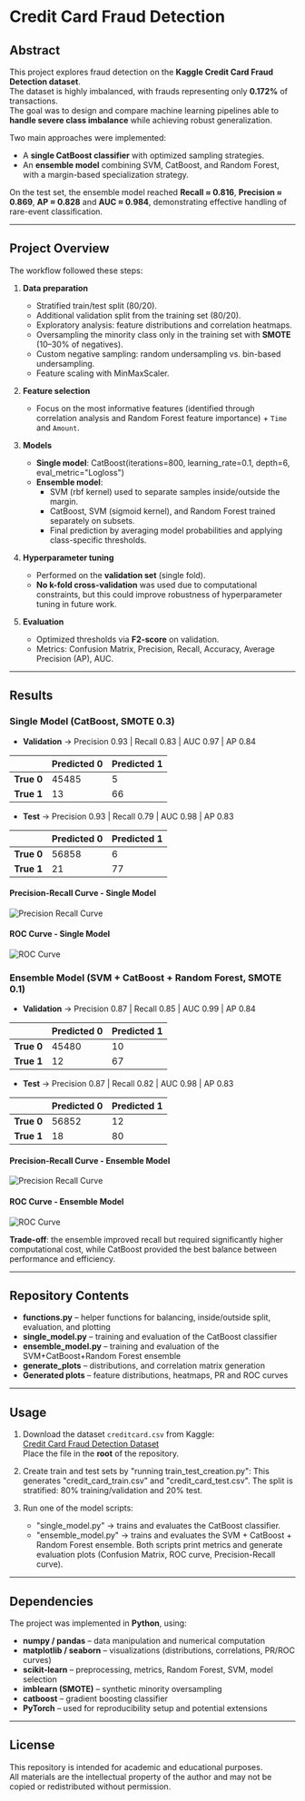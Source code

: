# Credit Card Fraud Detection

## Abstract
This project explores fraud detection on the **Kaggle Credit Card Fraud Detection dataset**.  
The dataset is highly imbalanced, with frauds representing only **0.172%** of transactions.  
The goal was to design and compare machine learning pipelines able to **handle severe class imbalance** while achieving robust generalization.  

Two main approaches were implemented:  
- A **single CatBoost classifier** with optimized sampling strategies.  
- An **ensemble model** combining SVM, CatBoost, and Random Forest, with a margin-based specialization strategy.  

On the test set, the ensemble model reached **Recall ≈ 0.816**, **Precision ≈ 0.869**, **AP ≈ 0.828** and **AUC ≈ 0.984**, demonstrating effective handling of rare-event classification.  

---

## Project Overview
The workflow followed these steps:  

1. **Data preparation**  
   - Stratified train/test split (80/20).    
   - Additional validation split from the training set (80/20).
   - Exploratory analysis: feature distributions and correlation heatmaps.
   - Oversampling the minority class only in the training set with **SMOTE** (10–30% of negatives). 
   - Custom negative sampling: random undersampling vs. bin-based undersampling.    
   - Feature scaling with MinMaxScaler.    

2. **Feature selection**  
   - Focus on the most informative features (identified through correlation analysis and Random Forest feature importance) + `Time` and `Amount`.

3. **Models**  
   - **Single model**: CatBoost(iterations=800, learning_rate=0.1, depth=6, eval_metric="Logloss") 
   - **Ensemble model**:  
     - SVM (rbf kernel) used to separate samples inside/outside the margin.  
     - CatBoost, SVM (sigmoid kernel), and Random Forest trained separately on subsets.  
     - Final prediction by averaging model probabilities and applying class-specific thresholds.  

4. **Hyperparameter tuning**  
   - Performed on the **validation set** (single fold).  
   - **No k-fold cross-validation** was used due to computational constraints, but this could improve robustness of hyperparameter tuning in future work.  

5. **Evaluation**  
   - Optimized thresholds via **F2-score** on validation.  
   - Metrics: Confusion Matrix, Precision, Recall, Accuracy, Average Precision (AP), AUC.  

---

## Results

### Single Model (CatBoost, SMOTE 0.3)

- **Validation** → Precision 0.93 | Recall 0.83 | AUC 0.97 | AP 0.84  

|               | Predicted 0 | Predicted 1 |
|---------------|-------------|-------------|
| **True 0**    | 45485       | 5           |
| **True 1**    | 13          | 66          |

- **Test**       → Precision 0.93 | Recall 0.79 | AUC 0.98 | AP 0.83 

|               | Predicted 0 | Predicted 1 |
|---------------|-------------|-------------|
| **True 0**    | 56858       | 6           |
| **True 1**    | 21          | 77          |

#### Precision-Recall Curve - Single Model
![Precision Recall Curve](Credit%20card%20fraud%20detection%20models/Generated%20plots/Precision-Recall%20Curve_single.png)

#### ROC Curve - Single Model
![ROC Curve](Credit%20card%20fraud%20detection%20models/Generated%20plots/ROC%20curve_single.png)

### Ensemble Model (SVM + CatBoost + Random Forest, SMOTE 0.1)

- **Validation** → Precision 0.87 | Recall 0.85 | AUC 0.99 | AP 0.84 

|               | Predicted 0 | Predicted 1 |
|---------------|-------------|-------------|
| **True 0**    | 45480       | 10          |
| **True 1**    | 12          | 67          |

- **Test**       → Precision 0.87 | Recall 0.82 | AUC 0.98 | AP 0.83

|               | Predicted 0 | Predicted 1 |
|---------------|-------------|-------------|
| **True 0**    | 56852       | 12          |
| **True 1**    | 18          | 80          |

#### Precision-Recall Curve - Ensemble Model
![Precision Recall Curve](Credit%20card%20fraud%20detection%20models/Generated%20plots/Precision-Recall%20Curve_ensemble.png)

#### ROC Curve - Ensemble Model
![ROC Curve](Credit%20card%20fraud%20detection%20models/Generated%20plots/ROC%20curve_ensemble.png)

**Trade-off**: the ensemble improved recall but required significantly higher computational cost, while CatBoost provided the best balance between performance and efficiency.  

---

## Repository Contents
- **functions.py** – helper functions for balancing, inside/outside split, evaluation, and plotting  
- **single_model.py** – training and evaluation of the CatBoost classifier  
- **ensemble_model.py** – training and evaluation of the SVM+CatBoost+Random Forest ensemble  
- **generate_plots** – distributions, and correlation matrix generation  
- **Generated plots** – feature distributions, heatmaps, PR and ROC curves  

---

## Usage

1. Download the dataset `creditcard.csv` from Kaggle:  
   [Credit Card Fraud Detection Dataset](https://www.kaggle.com/datasets/mlg-ulb/creditcardfraud/)  
   Place the file in the **root** of the repository.  

2. Create train and test sets by "running train_test_creation.py": This generates "credit_card_train.csv" and "credit_card_test.csv". The split is stratified: 80% training/validation and 20% test.

3. Run one of the model scripts:
   - "single_model.py" → trains and evaluates the CatBoost classifier.
   - "ensemble_model.py" → trains and evaluates the SVM + CatBoost + Random Forest ensemble.
Both scripts print metrics and generate evaluation plots (Confusion Matrix, ROC curve, Precision-Recall curve).

---

## Dependencies
The project was implemented in **Python**, using:  
- **numpy / pandas** – data manipulation and numerical computation  
- **matplotlib / seaborn** – visualizations (distributions, correlations, PR/ROC curves)  
- **scikit-learn** – preprocessing, metrics, Random Forest, SVM, model selection  
- **imblearn (SMOTE)** – synthetic minority oversampling  
- **catboost** – gradient boosting classifier  
- **PyTorch** – used for reproducibility setup and potential extensions  

---

## License
This repository is intended for academic and educational purposes.  
All materials are the intellectual property of the author and may not be copied or redistributed without permission.  